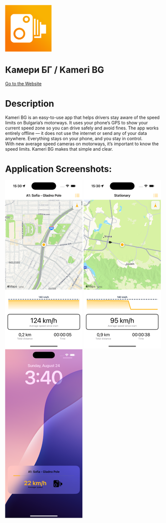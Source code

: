 <img src="/icon.png" alt="Kameri BG Icon" width="150"/>

Камери БГ / Kameri BG
==

[Go to the Website](https://riskoni.github.io/KameriBG)

Description
==

Kameri BG is an easy-to-use app that helps drivers stay aware of the speed limits on Bulgaria’s motorways. It uses your phone’s GPS to show your current speed zone so you can drive safely and avoid fines. The app works entirely offline — it does not use the internet or send any of your data anywhere. Everything stays on your phone, and you stay in control.  
With new average speed cameras on motorways, it’s important to know the speed limits. Kameri BG makes that simple and clear.

Application Screenshots:
==

<span>
  <img src="/screenshot1.png" alt="Application Screenshot" width="250"/>
  <img src="/screenshot2.png" alt="Application Screenshot2" width="250"/>
  <img src="/screenshot3.png" alt="Application Screenshot2" width="250"/>
</span>
